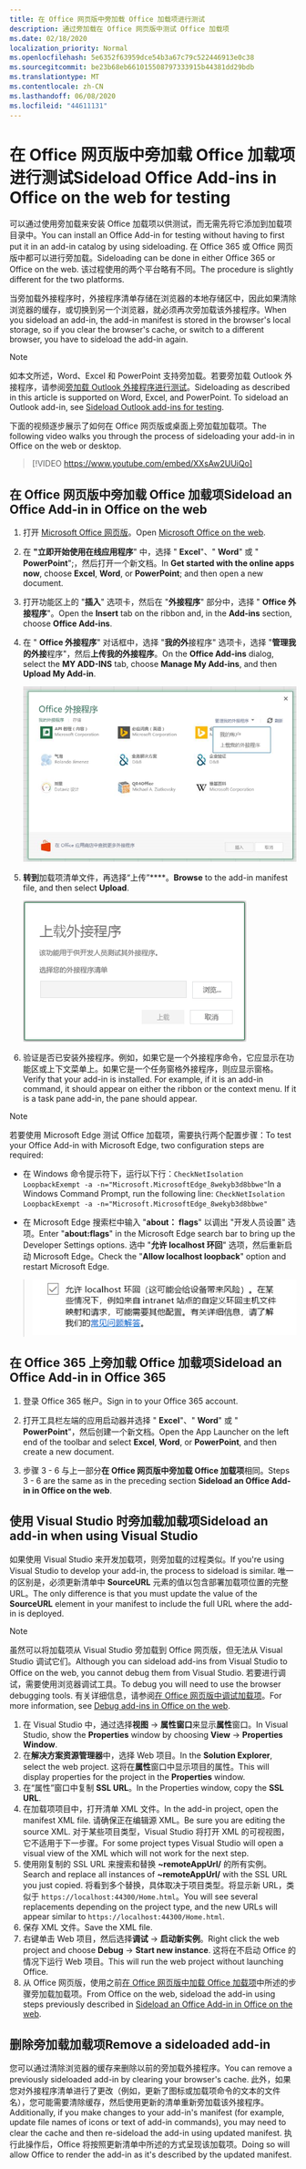 ```yaml
---
title: 在 Office 网页版中旁加载 Office 加载项进行测试
description: 通过旁加载在 Office 网页版中测试 Office 加载项
ms.date: 02/18/2020
localization_priority: Normal
ms.openlocfilehash: 5e6352f63959dce54b3a67c79c522446913e0c38
ms.sourcegitcommit: be23b68eb661015508797333915b44381dd29bdb
ms.translationtype: MT
ms.contentlocale: zh-CN
ms.lasthandoff: 06/08/2020
ms.locfileid: "44611131"
---
```

# <a name="sideload-office-add-ins-in-office-on-the-web-for-testing"></a><span data-ttu-id="6a517-103">在 Office 网页版中旁加载 Office 加载项进行测试</span><span class="sxs-lookup"><span data-stu-id="6a517-103">Sideload Office Add-ins in Office on the web for testing</span></span>

<span data-ttu-id="6a517-104">可以通过使用旁加载来安装 Office 加载项以供测试，而无需先将它添加到加载项目录中。</span><span class="sxs-lookup"><span data-stu-id="6a517-104">You can install an Office Add-in for testing without having to first put it in an add-in catalog by using sideloading.</span></span> <span data-ttu-id="6a517-105">在 Office 365 或 Office 网页版中都可以进行旁加载。</span><span class="sxs-lookup"><span data-stu-id="6a517-105">Sideloading can be done in either Office 365 or Office on the web.</span></span> <span data-ttu-id="6a517-106">该过程使用的两个平台略有不同。</span><span class="sxs-lookup"><span data-stu-id="6a517-106">The procedure is slightly different for the two platforms.</span></span>

<span data-ttu-id="6a517-107">当旁加载外接程序时，外接程序清单存储在浏览器的本地存储区中，因此如果清除浏览器的缓存，或切换到另一个浏览器，就必须再次旁加载该外接程序。</span><span class="sxs-lookup"><span data-stu-id="6a517-107">When you sideload an add-in, the add-in manifest is stored in the browser's local storage, so if you clear the browser's cache, or switch to a different browser, you have to sideload the add-in again.</span></span>

> [!NOTE]
> <span data-ttu-id="6a517-p102">如本文所述，Word、Excel 和 PowerPoint 支持旁加载。若要旁加载 Outlook 外接程序，请参阅[旁加载 Outlook 外接程序进行测试](../outlook/sideload-outlook-add-ins-for-testing.md)。</span><span class="sxs-lookup"><span data-stu-id="6a517-p102">Sideloading as described in this article is supported on Word, Excel, and PowerPoint. To sideload an Outlook add-in, see [Sideload Outlook add-ins for testing](../outlook/sideload-outlook-add-ins-for-testing.md).</span></span>

<span data-ttu-id="6a517-110">下面的视频逐步展示了如何在 Office 网页版或桌面上旁加载加载项。</span><span class="sxs-lookup"><span data-stu-id="6a517-110">The following video walks you through the process of sideloading your add-in in Office on the web or desktop.</span></span>

> [!VIDEO https://www.youtube.com/embed/XXsAw2UUiQo]

## <a name="sideload-an-office-add-in-in-office-on-the-web"></a><span data-ttu-id="6a517-111">在 Office 网页版中旁加载 Office 加载项</span><span class="sxs-lookup"><span data-stu-id="6a517-111">Sideload an Office Add-in in Office on the web</span></span>

1. <span data-ttu-id="6a517-112">打开 [Microsoft Office 网页版](https://office.live.com/)。</span><span class="sxs-lookup"><span data-stu-id="6a517-112">Open [Microsoft Office on the web](https://office.live.com/).</span></span>

2. <span data-ttu-id="6a517-113">在 **"立即开始使用在线应用程序**" 中，选择 " **Excel**"、" **Word**" 或 " **PowerPoint**";，然后打开一个新文档。</span><span class="sxs-lookup"><span data-stu-id="6a517-113">In **Get started with the online apps now**, choose **Excel**, **Word**, or **PowerPoint**; and then open a new document.</span></span>

3. <span data-ttu-id="6a517-114">打开功能区上的 "**插入**" 选项卡，然后在 "**外接程序**" 部分中，选择 " **Office 外接程序**"。</span><span class="sxs-lookup"><span data-stu-id="6a517-114">Open the **Insert** tab on the ribbon and, in the **Add-ins** section, choose **Office Add-ins**.</span></span>

4. <span data-ttu-id="6a517-115">在 " **Office 外接程序**" 对话框中，选择 "**我的外**接程序" 选项卡，选择 "**管理我的外接**程序"，然后**上传我的外接程序**。</span><span class="sxs-lookup"><span data-stu-id="6a517-115">On the **Office Add-ins** dialog, select the **MY ADD-INS** tab, choose **Manage My Add-ins**, and then **Upload My Add-in**.</span></span>

    ![“Office 加载项”对话框，右上方有“管理我的加载项”下拉列表，其中有下拉选项“上传我的加载项”](../images/office-add-ins-my-account.png)

5. <span data-ttu-id="6a517-117">**转到**加载项清单文件，再选择“上传”\*\*\*\*。</span><span class="sxs-lookup"><span data-stu-id="6a517-117">**Browse** to the add-in manifest file, and then select **Upload**.</span></span>

    ![带浏览、上载和取消按钮的上载外接程序对话框。](../images/upload-add-in.png)

6. <span data-ttu-id="6a517-p103">验证是否已安装外接程序。例如，如果它是一个外接程序命令，它应显示在功能区或上下文菜单上。如果它是一个任务窗格外接程序，则应显示窗格。</span><span class="sxs-lookup"><span data-stu-id="6a517-p103">Verify that your add-in is installed. For example, if it is an add-in command, it should appear on either the ribbon or the context menu. If it is a task pane add-in, the pane should appear.</span></span>

> [!NOTE]
><span data-ttu-id="6a517-122">若要使用 Microsoft Edge 测试 Office 加载项，需要执行两个配置步骤：</span><span class="sxs-lookup"><span data-stu-id="6a517-122">To test your Office Add-in with Microsoft Edge, two configuration steps are required:</span></span> 
>
> - <span data-ttu-id="6a517-123">在 Windows 命令提示符下，运行以下行：`CheckNetIsolation LoopbackExempt -a -n="Microsoft.MicrosoftEdge_8wekyb3d8bbwe"`</span><span class="sxs-lookup"><span data-stu-id="6a517-123">In a Windows Command Prompt, run the following line: `CheckNetIsolation LoopbackExempt -a -n="Microsoft.MicrosoftEdge_8wekyb3d8bbwe"`</span></span>
>
> - <span data-ttu-id="6a517-124">在 Microsoft Edge 搜索栏中输入 "**about： flags**" 以调出 "开发人员设置" 选项。</span><span class="sxs-lookup"><span data-stu-id="6a517-124">Enter "**about:flags**" in the Microsoft Edge search bar to bring up the Developer Settings options.</span></span>  <span data-ttu-id="6a517-125">选中 "**允许 localhost 环回**" 选项，然后重新启动 Microsoft Edge。</span><span class="sxs-lookup"><span data-stu-id="6a517-125">Check the "**Allow localhost loopback**" option and restart Microsoft Edge.</span></span>

>    ![Microsoft Edge 的“允许使用 localhost 环回”选项（该复选框已选中）。](../images/allow-localhost-loopback.png)

## <a name="sideload-an-office-add-in-in-office-365"></a><span data-ttu-id="6a517-127">在 Office 365 上旁加载 Office 加载项</span><span class="sxs-lookup"><span data-stu-id="6a517-127">Sideload an Office Add-in in Office 365</span></span>

1. <span data-ttu-id="6a517-128">登录 Office 365 帐户。</span><span class="sxs-lookup"><span data-stu-id="6a517-128">Sign in to your Office 365 account.</span></span>

2. <span data-ttu-id="6a517-129">打开工具栏左端的应用启动器并选择 " **Excel**"、" **Word**" 或 " **PowerPoint**"，然后创建一个新文档。</span><span class="sxs-lookup"><span data-stu-id="6a517-129">Open the App Launcher on the left end of the toolbar and select **Excel**, **Word**, or **PowerPoint**, and then create a new document.</span></span>

3. <span data-ttu-id="6a517-130">步骤 3 - 6 与上一部分**在 Office 网页版中旁加载 Office 加载项**相同。</span><span class="sxs-lookup"><span data-stu-id="6a517-130">Steps 3 - 6 are the same as in the preceding section **Sideload an Office Add-in in Office on the web**.</span></span>

## <a name="sideload-an-add-in-when-using-visual-studio"></a><span data-ttu-id="6a517-131">使用 Visual Studio 时旁加载加载项</span><span class="sxs-lookup"><span data-stu-id="6a517-131">Sideload an add-in when using Visual Studio</span></span>

<span data-ttu-id="6a517-132">如果使用 Visual Studio 来开发加载项，则旁加载的过程类似。</span><span class="sxs-lookup"><span data-stu-id="6a517-132">If you're using Visual Studio to develop your add-in, the process to sideload is similar.</span></span> <span data-ttu-id="6a517-133">唯一的区别是，必须更新清单中 **SourceURL** 元素的值以包含部署加载项位置的完整 URL。</span><span class="sxs-lookup"><span data-stu-id="6a517-133">The only difference is that you must update the value of the **SourceURL** element in your manifest to include the full URL where the add-in is deployed.</span></span>

> [!NOTE]
> <span data-ttu-id="6a517-134">虽然可以将加载项从 Visual Studio 旁加载到 Office 网页版，但无法从 Visual Studio 调试它们。</span><span class="sxs-lookup"><span data-stu-id="6a517-134">Although you can sideload add-ins from Visual Studio to Office on the web, you cannot debug them from Visual Studio.</span></span> <span data-ttu-id="6a517-135">若要进行调试，需要使用浏览器调试工具。</span><span class="sxs-lookup"><span data-stu-id="6a517-135">To debug you will need to use the browser debugging tools.</span></span> <span data-ttu-id="6a517-136">有关详细信息，请参阅[在 Office 网页版中调试加载项](debug-add-ins-in-office-online.md)。</span><span class="sxs-lookup"><span data-stu-id="6a517-136">For more information, see [Debug add-ins in Office on the web](debug-add-ins-in-office-online.md).</span></span>

1. <span data-ttu-id="6a517-137">在 Visual Studio 中，通过选择**视图** -> **属性窗口**来显示**属性**窗口。</span><span class="sxs-lookup"><span data-stu-id="6a517-137">In Visual Studio, show the **Properties** window by choosing **View** -> **Properties Window**.</span></span>
2. <span data-ttu-id="6a517-138">在**解决方案资源管理器**中，选择 Web 项目。</span><span class="sxs-lookup"><span data-stu-id="6a517-138">In the **Solution Explorer**, select the web project.</span></span> <span data-ttu-id="6a517-139">这将在**属性**窗口中显示项目的属性。</span><span class="sxs-lookup"><span data-stu-id="6a517-139">This will display properties for the project in the **Properties** window.</span></span>
3. <span data-ttu-id="6a517-140">在“属性”窗口中复制 **SSL URL**。</span><span class="sxs-lookup"><span data-stu-id="6a517-140">In the Properties window, copy the **SSL URL**.</span></span>
4. <span data-ttu-id="6a517-141">在加载项项目中，打开清单 XML 文件。</span><span class="sxs-lookup"><span data-stu-id="6a517-141">In the add-in project, open the manifest XML file.</span></span> <span data-ttu-id="6a517-142">请确保正在编辑源 XML。</span><span class="sxs-lookup"><span data-stu-id="6a517-142">Be sure you are editing the source XML.</span></span> <span data-ttu-id="6a517-143">对于某些项目类型，Visual Studio 将打开 XML 的可视视图，它不适用于下一步骤。</span><span class="sxs-lookup"><span data-stu-id="6a517-143">For some project types Visual Studio will open a visual view of the XML which will not work for the next step.</span></span>
5. <span data-ttu-id="6a517-144">使用刚复制的 SSL URL 来搜索和替换 **~remoteAppUrl/** 的所有实例。</span><span class="sxs-lookup"><span data-stu-id="6a517-144">Search and replace all instances of **~remoteAppUrl/** with the SSL URL you just copied.</span></span> <span data-ttu-id="6a517-145">将看到多个替换，具体取决于项目类型。将显示新 URL，类似于 `https://localhost:44300/Home.html`。</span><span class="sxs-lookup"><span data-stu-id="6a517-145">You will see several replacements depending on the project type, and the new URLs will appear similar to `https://localhost:44300/Home.html`.</span></span>
6. <span data-ttu-id="6a517-146">保存 XML 文件。</span><span class="sxs-lookup"><span data-stu-id="6a517-146">Save the XML file.</span></span>
7. <span data-ttu-id="6a517-147">右键单击 Web 项目，然后选择**调试** -> **启动新实例**。</span><span class="sxs-lookup"><span data-stu-id="6a517-147">Right click the web project and choose **Debug** -> **Start new instance**.</span></span> <span data-ttu-id="6a517-148">这将在不启动 Office 的情况下运行 Web 项目。</span><span class="sxs-lookup"><span data-stu-id="6a517-148">This will run the web project without launching Office.</span></span>
8. <span data-ttu-id="6a517-149">从 Office 网页版，使用之前[在 Office 网页版中加载 Office 加载项](#sideload-an-office-add-in-in-office-on-the-web)中所述的步骤旁加载加载项。</span><span class="sxs-lookup"><span data-stu-id="6a517-149">From Office on the web, sideload the add-in using steps previously described in [Sideload an Office Add-in in Office on the web](#sideload-an-office-add-in-in-office-on-the-web).</span></span>

## <a name="remove-a-sideloaded-add-in"></a><span data-ttu-id="6a517-150">删除旁加载加载项</span><span class="sxs-lookup"><span data-stu-id="6a517-150">Remove a sideloaded add-in</span></span>

<span data-ttu-id="6a517-151">您可以通过清除浏览器的缓存来删除以前的旁加载外接程序。</span><span class="sxs-lookup"><span data-stu-id="6a517-151">You can remove a previously sideloaded add-in by clearing your browser's cache.</span></span> <span data-ttu-id="6a517-152">此外，如果您对外接程序清单进行了更改（例如，更新了图标或加载项命令的文本的文件名），您可能需要清除缓存，然后使用更新的清单重新旁加载该外接程序。</span><span class="sxs-lookup"><span data-stu-id="6a517-152">Additionally, if you make changes to your add-in's manifest (for example, update file names of icons or text of add-in commands), you may need to clear the cache and then re-sideload the add-in using updated manifest.</span></span> <span data-ttu-id="6a517-153">执行此操作后，Office 将按照更新清单中所述的方式呈现该加载项。</span><span class="sxs-lookup"><span data-stu-id="6a517-153">Doing so will allow Office to render the add-in as it's described by the updated manifest.</span></span>

